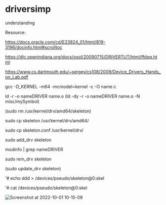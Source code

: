 # driversimp
understanding

Resource:

https://docs.oracle.com/cd/E23824_01/html/819-3196/docinfo.html#scrolltoc

https://dlc.openindiana.org/docs/osol/20090715/DRIVERTUT/html/ffdqq.html

https://www.cs.dartmouth.edu/~sergey/cs108/2009/Device_Drivers_Hands_on_Lab.pdf



gcc -D_KERNEL -m64 -mcmodel=kernel -c -O name.c

ld -r -o nameDRIVER name.o (ld -dy -r -o nameDRIVER name.o -N misc/mySymbol)


(sudo rm /usr/kernel/drv/amd64/skeleton)


sudo cp skeleton /usr/kernel/drv/amd64/

sudo cp skeleton.conf /usr/kernel/drv/


sudo add_drv skeleton

modinfo | grep nameDRIVER


sudo rem_drv skeleton

(sudo update_drv skeleton)


'# echo ddd > /devices/pseudo/skeleton@0:skel

'# cat /devices/pseudo/skeleton@0:skel



![Screenshot at 2022-10-01 10-15-08](https://user-images.githubusercontent.com/61930048/193404563-acf15e8a-6e54-4f8e-8bf6-666c895969b3.png)


